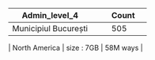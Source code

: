 | Admin_level_4        |   |   | Count |   |
|----------------------|---|---|-------|---|
| Municipiul București |   |   | 505   |   |

| North America | size : 7GB | 58M ways |

